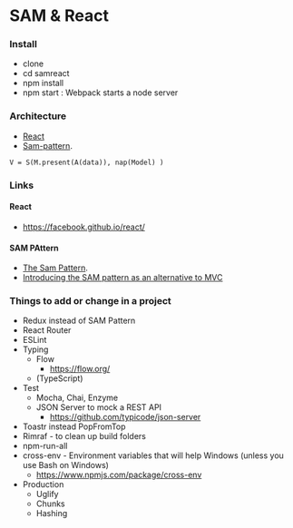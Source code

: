 # SAM & React 

### Install

* clone
* cd samreact
* npm install
* npm start : Webpack starts a node server 


### Architecture

* [React](https://facebook.github.io/react/)
* [Sam-pattern](http://sam.js.org/).

`V = S(M.present(A(data)), nap(Model) )`

### Links

#### React
* https://facebook.github.io/react/

#### SAM PAttern
* [The Sam Pattern](http://sam.js.org/).
* [Introducing the SAM pattern as an alternative to MVC](http://www.ebpml.org/blog15/2016/01/introducing-the-sam-pattern-as-an-alternative-to-mvc/)

### Things to add or change in a project
* Redux instead of SAM Pattern
* React Router
* ESLint
* Typing
    * Flow
        * https://flow.org/
    * (TypeScript)
* Test
    * Mocha, Chai, Enzyme
    * JSON Server to mock a REST API
        * https://github.com/typicode/json-server
* Toastr instead PopFromTop
* Rimraf - to clean up build folders
* npm-run-all
* cross-env - Environment variables that will help Windows (unless you use Bash on Windows)
    * https://www.npmjs.com/package/cross-env
* Production
    * Uglify
    * Chunks
    * Hashing


